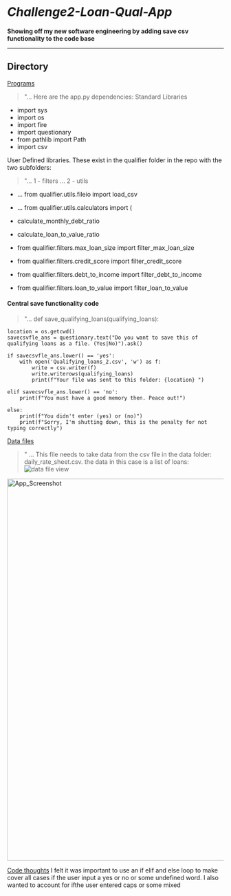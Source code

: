 # *Challenge2-Loan-Qual-App*
**Showing off my new software engineering by adding save csv functionality to the code base**

---


## Directory

[Programs](code)
> "...  Here are the app.py dependencies:
> Standard Libraries
* import sys
* import os
* import fire
* import questionary
* from pathlib import Path
* import csv

User Defined libraries. These exist in the qualifier folder in the repo with the two subfolders:
> "... 1 - filters
... 2 - utils

* ... from qualifier.utils.fileio import load_csv
* ... from qualifier.utils.calculators import (
*    calculate_monthly_debt_ratio
*    calculate_loan_to_value_ratio

* from qualifier.filters.max_loan_size import filter_max_loan_size
* from qualifier.filters.credit_score import filter_credit_score
* from qualifier.filters.debt_to_income import filter_debt_to_income
* from qualifier.filters.loan_to_value import filter_loan_to_value

#### Central save functionality code 
> "...
> def save_qualifying_loans(qualifying_loans):
   
    location = os.getcwd()
    savecsvfle_ans = questionary.text("Do you want to save this of qualifying loans as a file. (Yes|No)").ask()
    
    if savecsvfle_ans.lower() == 'yes':
        with open('Qualifying_loans_2.csv', 'w') as f: 
            write = csv.writer(f) 
            write.writerows(qualifying_loans)
            print(f"Your file was sent to this folder: {location} ")
    
    elif savecsvfle_ans.lower() == 'no':
        print(f"You must have a good memory then. Peace out!")
    
    else:
        print(f"You didn't enter (yes) or (no)")
        print(f"Sorry, I'm shutting down, this is the penalty for not typing correctly")



[Data files](data)

>" ... This file needs to take data from the csv file in the data folder: daily_rate_sheet.csv.
the data in this case is a list of loans:
![data file view](App_Screenshot.png)
<img width="885" alt="App_Screenshot" src="https://user-images.githubusercontent.com/101449950/162347255-d5634ef5-d863-4cfb-8187-47608f2f7333.png">


[Code thoughts](thoughts)
I felt it was important to use an if elif and else loop to make cover all cases if the user input a yes or no or some undefined word. I also wanted to account for ifthe user entered caps or some mixed

